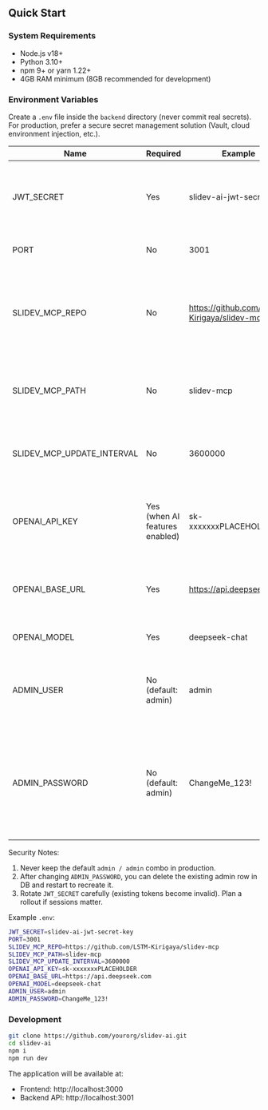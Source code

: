 ## Quick Start
### System Requirements
- Node.js v18+
- Python 3.10+
- npm 9+ or yarn 1.22+
- 4GB RAM minimum (8GB recommended for development)

### Environment Variables

Create a `.env` file inside the `backend` directory (never commit real secrets). For production, prefer a secure secret management solution (Vault, cloud environment injection, etc.).

| Name | Required | Example | Description |
| ---- | -------- | ------- | ----------- |
| JWT_SECRET | Yes | slidev-ai-jwt-secret-key | Symmetric key used to sign/verify JWT. Use a long random value in production. |
| PORT | No | 3001 | Backend service listening port. |
| SLIDEV_MCP_REPO | No | https://github.com/LSTM-Kirigaya/slidev-mcp | MCP (Model Capability Plugin) repository URL. Will be cloned if missing locally at startup. |
| SLIDEV_MCP_PATH | No | slidev-mcp | Local storage path for the MCP repo (relative to project root or absolute). |
| SLIDEV_MCP_UPDATE_INTERVAL | No | 3600000 | Auto update check interval for MCP in milliseconds (example is 1 hour). |
| OPENAI_API_KEY | Yes (when AI features enabled) | sk-xxxxxxxPLACEHOLDER | API key for an OpenAI-compatible endpoint. Use your own key; do NOT commit it. |
| OPENAI_BASE_URL | Yes | https://api.deepseek.com | Base URL of the OpenAI-compatible API (can point to self-hosted/proxy). |
| OPENAI_MODEL | Yes | deepseek-chat | Default model name; adjust as needed. |
| ADMIN_USER | No (default: admin) | admin | Admin username created at first startup. Change on first deployment. |
| ADMIN_PASSWORD | No (default: admin) | ChangeMe_123! | Plaintext admin password used only at initialization (hashed before storing). Use a strong random value in production. |

Security Notes:
1. Never keep the default `admin / admin` combo in production.
2. After changing `ADMIN_PASSWORD`, you can delete the existing admin row in DB and restart to recreate it.
3. Rotate `JWT_SECRET` carefully (existing tokens become invalid). Plan a rollout if sessions matter.

Example `.env`:

```bash
JWT_SECRET=slidev-ai-jwt-secret-key
PORT=3001
SLIDEV_MCP_REPO=https://github.com/LSTM-Kirigaya/slidev-mcp
SLIDEV_MCP_PATH=slidev-mcp
SLIDEV_MCP_UPDATE_INTERVAL=3600000
OPENAI_API_KEY=sk-xxxxxxxPLACEHOLDER
OPENAI_BASE_URL=https://api.deepseek.com
OPENAI_MODEL=deepseek-chat
ADMIN_USER=admin
ADMIN_PASSWORD=ChangeMe_123!
```

### Development

```bash
git clone https://github.com/yourorg/slidev-ai.git
cd slidev-ai
npm i
npm run dev
```

The application will be available at:
- Frontend: http://localhost:3000
- Backend API: http://localhost:3001

